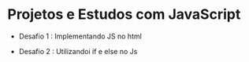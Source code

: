 # Projetos e Estudos com JavaScript

- Desafio 1 : Implementando JS no html

- Desafio 2 : Utilizandoi if e else no Js
